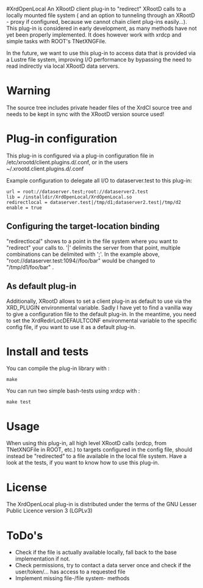 #XrdOpenLocal 
An XRootD client plug-in to "redirect" XRootD calls to a locally mounted file system ( and an option to tunneling through an XRootD - proxy  if configured, because we cannot chain client plug-ins easily...).
This plug-in is considered in early development, as many methods have not yet been properly implemented. It does however work with xrdcp and simple tasks with ROOT's TNetXNGFile. 

In the future, we want to use this plug-in to access data that is provided via a Lustre file system, improving I/O performance by bypassing the need to read indirectly via local XRootD data servers.

# Warning
The source tree includes private header files of the XrdCl source tree and needs to be kept in sync with the XRootD version source used!

# Plug-in configuration

This plug-in is configured via a plug-in configuration file in /etc/xrootd/client.plugins.d/.conf, or in the users ~/.xrootd.client.plugins.d/.conf

Example configuration to delegate all I/O to dataserver.test to this plug-in:
```shell
url = root://dataserver.test;root://dataserver2.test
lib = /installdir/XrdOpenLocal/XrdOpenLocal.so
redirectlocal = dataserver.test|/tmp/d1;dataserver2.test|/tmp/d2      
enable = true
```
## Configuring the target-location binding

"redirectlocal" shows to a point in the file system where you want to "redirect" your calls to.
'|' delimits the server from that point, multiple combinations can be delimited with ';'.
In the example above, "root://dataserver.test:1094//foo/bar" would be changed to "/tmp/d1/foo/bar" .

## As default plug-in

Additionally, XRootD allows to set a client plug-in as default to use via the XRD_PLUGIN environmental variable.
Sadly I have yet to find a vanilla way to give a configuration file to the default plug-in.
In the meantime, you need to set the XrdRedirLocDEFAULTCONF environmental variable to the specific config file, if you want to use it as a default plug-in.

# Install and tests
You can compile the plug-in library with :
```shell
make
```
You can run two simple bash-tests using xrdcp with :
```shell
make test
```
# Usage
When using this plug-in, all high level XRootD calls (xrdcp, from TNetXNGFile in ROOT, etc.) to targets configured in the config file, should instead be "redirected" to a file available in the local file system.
Have a look at the tests, if you want to know how to use this plug-in.

# License
The XrdOpenLocal plug-in is distributed under the terms of the GNU Lesser Public Licence version 3 (LGPLv3)

# ToDo's
* Check if the file is actually available locally, fall back to the base implementation if not.
* Check permissions, try to contact a data server once and check if the user/token/... has access to a requested file
* Implement missing file-/file system- methods



